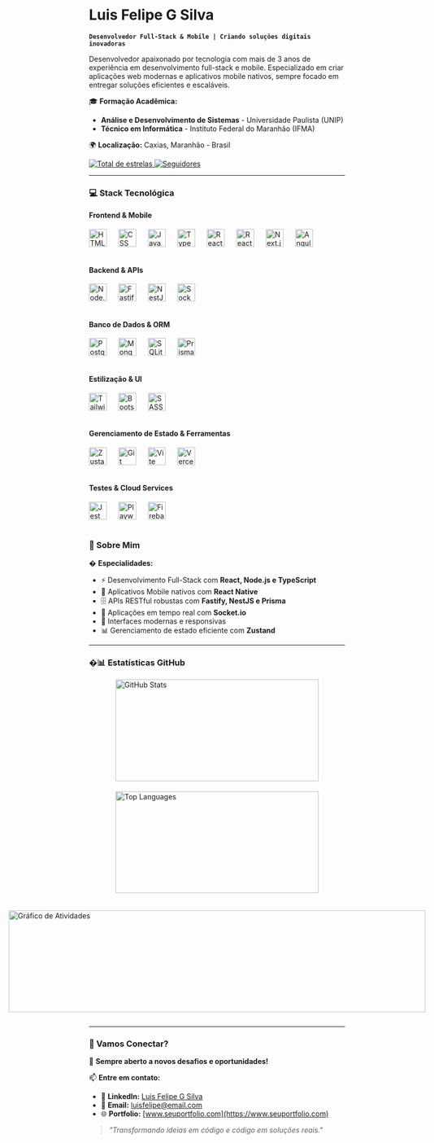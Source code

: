 #  Luis Felipe G Silva

**`Desenvolvedor Full-Stack & Mobile | Criando soluções digitais inovadoras`**

Desenvolvedor apaixonado por tecnologia com mais de 3 anos de experiência em desenvolvimento full-stack e mobile. Especializado em criar aplicações web modernas e aplicativos mobile nativos, sempre focado em entregar soluções eficientes e escaláveis.

🎓 **Formação Acadêmica:**
- **Análise e Desenvolvimento de Sistemas** - Universidade Paulista (UNIP)
- **Técnico em Informática** - Instituto Federal do Maranhão (IFMA)

🌍 **Localização:** Caxias, Maranhão - Brasil

<p align="left"> 
    <a href="https://github.com/PhelipeG?tab=repositories&sort=stargazers">
        <img 
            alt="Total de estrelas" 
            title="Total de estrelas GitHub" 
            src="https://custom-icon-badges.demolab.com/github/stars/PhelipeG?color=55960c&style=for-the-badge&labelColor=488207&logo=star&label=estrelas"
        />
    </a>
    <a href="https://github.com/PhelipeG?tab=followers">
        <img 
            alt="Seguidores" 
            title="Me siga no GitHub" 
            src="https://custom-icon-badges.demolab.com/github/followers/PhelipeG?color=236ad3&labelColor=1155ba&style=for-the-badge&logo=github&label=Seguidores&logoColor=white"
        />
    </a>
</p>

---

### 💻 Stack Tecnológica

#### **Frontend & Mobile**
<div style="display:flex; gap: 10px; flex-wrap: wrap;">
<img 
    align="left" 
    alt="HTML"
    title="HTML" 
    width="35px" 
    style="padding-right: 10px;" 
    src="https://cdn.jsdelivr.net/gh/devicons/devicon@latest/icons/html5/html5-original.svg" 
/>
<img 
    align="left" 
    alt="CSS" 
    title="CSS"
    width="35px" 
    style="padding-right: 10px;" 
    src="https://cdn.jsdelivr.net/gh/devicons/devicon@latest/icons/css3/css3-original.svg" 
/>
<img 
    align="left" 
    alt="JavaScript" 
    title="JavaScript"
    width="35px" 
    style="padding-right: 10px;" 
    src="https://cdn.jsdelivr.net/gh/devicons/devicon@latest/icons/javascript/javascript-original.svg" 
/>
<img 
    align="left" 
    alt="TypeScript"
    title="TypeScript" 
    width="35px" 
    style="padding-right: 10px;" 
    src="https://cdn.jsdelivr.net/gh/devicons/devicon@latest/icons/typescript/typescript-original.svg" 
/>
<img 
    align="left" 
    alt="React"
    title="React" 
    width="35px" 
    style="padding-right: 10px;" 
    src="https://cdn.jsdelivr.net/gh/devicons/devicon@latest/icons/react/react-original.svg" 
/>
<img 
    align="left" 
    alt="React Native"
    title="React Native" 
    width="35px" 
    style="padding-right: 10px;" 
    src="https://cdn.jsdelivr.net/gh/devicons/devicon@latest/icons/react/react-original.svg" 
/>
<img 
    align="left" 
    alt="Next.js" 
    title="Next.js"
    width="35px" 
    style="padding-right: 10px;" 
    src="https://cdn.jsdelivr.net/gh/devicons/devicon@latest/icons/nextjs/nextjs-original.svg" 
/>
<img 
    align="left" 
    alt="Angular"
    title="Angular"
    width="35px"
    style="padding-right: 10px;" 
    src="https://cdn.jsdelivr.net/gh/devicons/devicon@latest/icons/angular/angular-original.svg" 
/>
</div>

<br clear="left"/>

#### **Backend & APIs**
<div style="display:flex; gap: 10px; flex-wrap: wrap;">
<img 
    align="left" 
    alt="Node.js"
    title="Node.js" 
    width="35px" 
    style="padding-right: 10px;" 
    src="https://cdn.jsdelivr.net/gh/devicons/devicon@latest/icons/nodejs/nodejs-original.svg" 
/>
<img 
    align="left" 
    alt="Fastify"
    title="Fastify" 
    width="35px" 
    style="padding-right: 10px;" 
    src="https://cdn.jsdelivr.net/gh/devicons/devicon@latest/icons/fastify/fastify-original.svg" 
/>
<img 
    align="left" 
    alt="NestJS"
    title="NestJS" 
    width="35px" 
    style="padding-right: 10px;" 
    src="https://cdn.jsdelivr.net/gh/devicons/devicon@latest/icons/nestjs/nestjs-original.svg" 
/>
<img 
    align="left" 
    alt="Socket.io"
    title="Socket.io" 
    width="35px" 
    style="padding-right: 10px;" 
    src="https://cdn.jsdelivr.net/gh/devicons/devicon@latest/icons/socketio/socketio-original.svg" 
/>
</div>

<br clear="left"/>

#### **Banco de Dados & ORM**
<div style="display:flex; gap: 10px; flex-wrap: wrap;">
<img
    align="left"
    alt="PostgreSQL"
    title="PostgreSQL"
    width="35px"
    style="padding-right: 10px;" 
    src="https://cdn.jsdelivr.net/gh/devicons/devicon@latest/icons/postgresql/postgresql-original.svg"
/>
<img
    align="left"
    alt="MongoDB"
    title="MongoDB"
    width="35px"
    style="padding-right: 10px;" 
    src="https://cdn.jsdelivr.net/gh/devicons/devicon@latest/icons/mongodb/mongodb-original.svg"
/>
<img
    align="left"
    alt="SQLite"
    title="SQLite"
    width="35px"
    style="padding-right: 10px;" 
    src="https://cdn.jsdelivr.net/gh/devicons/devicon@latest/icons/sqlite/sqlite-original.svg"
/>
<img
    align="left"
    alt="Prisma"
    title="Prisma"
    width="35px"
    style="padding-right: 10px;" 
    src="https://cdn.jsdelivr.net/gh/devicons/devicon@latest/icons/prisma/prisma-original.svg"
/>
</div>

<br clear="left"/>

#### **Estilização & UI**
<div style="display:flex; gap: 10px; flex-wrap: wrap;">
<img 
    align="left" 
    alt="Tailwind CSS" 
    title="Tailwind CSS"
    width="35px" 
    style="padding-right: 10px;" 
    src="https://cdn.jsdelivr.net/gh/devicons/devicon@latest/icons/tailwindcss/tailwindcss-original.svg" 
/>
<img 
    align="left" 
    alt="Bootstrap"
    title="Bootstrap" 
    width="35px" 
    style="padding-right: 10px;" 
    src="https://cdn.jsdelivr.net/gh/devicons/devicon@latest/icons/bootstrap/bootstrap-original.svg" 
/>
<img 
    align="left" 
    alt="SASS" 
    title="SASS"
    width="35px" 
    style="padding-right: 10px;" 
    src="https://cdn.jsdelivr.net/gh/devicons/devicon@latest/icons/sass/sass-original.svg" 
/>
</div>

<br clear="left"/>

#### **Gerenciamento de Estado & Ferramentas**
<div style="display:flex; gap: 10px; flex-wrap: wrap;">
<img
    align="left"
    alt="Zustand"
    title="Zustand"
    width="35px"
    style="padding-right: 10px;" 
    src="https://docs.pmnd.rs/zustand.ico"
/>
<img
    align="left" 
    alt="Git" 
    title="Git"
    width="35px" 
    style="padding-right: 10px;" 
    src="https://cdn.jsdelivr.net/gh/devicons/devicon@latest/icons/git/git-original.svg" 
/>
<img 
    align="left" 
    alt="Vite" 
    title="Vite"
    width="35px" 
    style="padding-right: 10px;" 
    src="https://cdn.jsdelivr.net/gh/devicons/devicon@latest/icons/vitejs/vitejs-original.svg"
/>
<img
    align="left" 
    alt="Vercel" 
    title="Vercel"
    width="35px" 
    style="padding-right: 10px;" 
    src="https://cdn.jsdelivr.net/gh/devicons/devicon@latest/icons/vercel/vercel-original.svg"     
/>
</div>

<br clear="left"/>

#### **Testes & Cloud Services**
<div style="display:flex; gap: 10px; flex-wrap: wrap;">
<img
    align="left"
    alt="Jest"
    title="Jest"
    width="35px"
    style="padding-right: 10px;" 
    src="https://cdn.jsdelivr.net/gh/devicons/devicon@latest/icons/jest/jest-plain.svg" 
/>
<img
    align="left"
    alt="Playwright"
    title="Playwright"
    width="35px"
    style="padding-right: 10px;" 
    src="https://cdn.jsdelivr.net/gh/devicons/devicon@latest/icons/playwright/playwright-original.svg"
/>
<img
    align="left"
    alt="Firebase"
    title="Firebase"
    width="35px"
    style="padding-right: 10px;" 
    src="https://cdn.jsdelivr.net/gh/devicons/devicon@latest/icons/firebase/firebase-plain.svg" 
/>
</div>

<br clear="left"/>

### 🎯 Sobre Mim

� **Especialidades:**
- ⚡ Desenvolvimento Full-Stack com **React, Node.js e TypeScript**
- 📱 Aplicativos Mobile nativos com **React Native**
- 🗄️ APIs RESTful robustas com **Fastify, NestJS e Prisma**
- 🔗 Aplicações em tempo real com **Socket.io**
- 🎨 Interfaces modernas e responsivas
- 📊 Gerenciamento de estado eficiente com **Zustand**

---

### �📊 Estatísticas GitHub

<div style="display:flex; flex-direction: column; align-items: center; gap: 20px;">
  <div style="display:flex; gap: 20px; flex-wrap: wrap; justify-content: center;">
    <img 
      alt="GitHub Stats" 
      height="200"
      width="400" 
      src="https://github-readme-stats.vercel.app/api?username=PhelipeG&show_icons=true&theme=tokyonight&include_all_commits=true&locale=pt-br" 
    />
    <img 
        alt="Top Languages" 
        height="200"
        width="400"  
        src="https://github-readme-stats.vercel.app/api/top-langs/?username=PhelipeG&theme=tokyonight&layout=compact&custom_title=Tecnologias&langs_count=9" 
    />
  </div>
  
  <img
    height="200"
    width="820" 
    src="https://github-readme-activity-graph.vercel.app/graph?username=PhelipeG&radius=16&theme=github-compact&area=true&order=5&hide_title=false&hide_border=true"  
    alt="Gráfico de Atividades"  
  />
</div>

---

### 🚀 Vamos Conectar?

💼 **Sempre aberto a novos desafios e oportunidades!**

📫 **Entre em contato:**
- 🔗 **LinkedIn:** [Luis Felipe G Silva](https://linkedin.com/in/seu-perfil)
- 📧 **Email:** luisfelipe@email.com
- 🌐 **Portfolio:** [www.seuportfolio.com](https://www.seuportfolio.com)

> *"Transformando ideias em código e código em soluções reais."*
